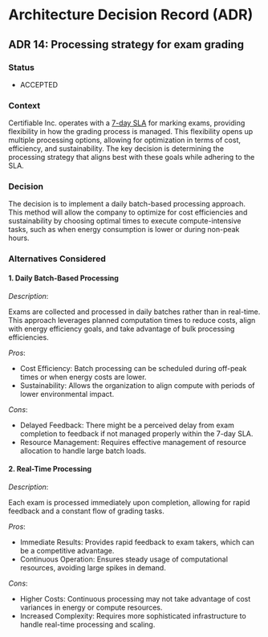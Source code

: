 # Architecture Decision Record (ADR)

## ADR 14: Processing strategy for exam grading

### Status

- ACCEPTED

### Context

Certifiable Inc. operates with a [7-day SLA](../sla-slo-sli.md) for marking exams, providing flexibility in how the grading process is managed. This flexibility opens up multiple processing options, allowing for optimization in terms of cost, efficiency, and sustainability. The key decision is determining the processing strategy that aligns best with these goals while adhering to the SLA.

### Decision

The decision is to implement a daily batch-based processing approach. This method will allow the company to optimize for cost efficiencies and sustainability by choosing optimal times to execute compute-intensive tasks, such as when energy consumption is lower or during non-peak hours.

### Alternatives Considered

#### 1. Daily Batch-Based Processing

*Description*:

Exams are collected and processed in daily batches rather than in real-time. This approach leverages planned computation times to reduce costs, align with energy efficiency goals, and take advantage of bulk processing efficiencies.

*Pros*:

- Cost Efficiency: Batch processing can be scheduled during off-peak times or when energy costs are lower.
- Sustainability: Allows the organization to align compute with periods of lower environmental impact.

*Cons*:

- Delayed Feedback: There might be a perceived delay from exam completion to feedback if not managed properly within the 7-day SLA.
- Resource Management: Requires effective management of resource allocation to handle large batch loads.

#### 2. Real-Time Processing

*Description*:

Each exam is processed immediately upon completion, allowing for rapid feedback and a constant flow of grading tasks.

*Pros*:

- Immediate Results: Provides rapid feedback to exam takers, which can be a competitive advantage.
- Continuous Operation: Ensures steady usage of computational resources, avoiding large spikes in demand.

*Cons*:

- Higher Costs: Continuous processing may not take advantage of cost variances in energy or compute resources.
- Increased Complexity: Requires more sophisticated infrastructure to handle real-time processing and scaling.
